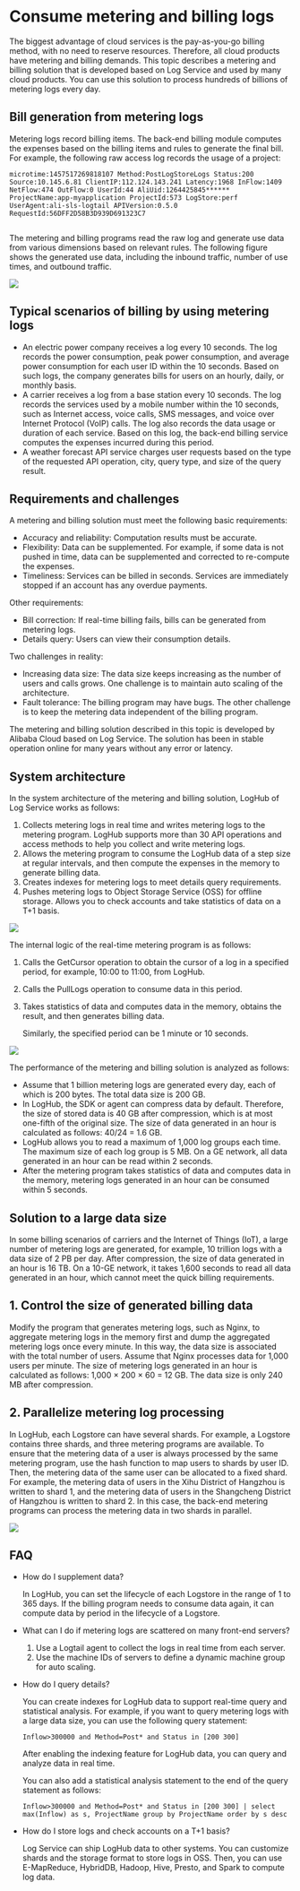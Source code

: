 # Consume metering and billing logs

The biggest advantage of cloud services is the pay-as-you-go billing method, with no need to reserve resources. Therefore, all cloud products have metering and billing demands. This topic describes a metering and billing solution that is developed based on Log Service and used by many cloud products. You can use this solution to process hundreds of billions of metering logs every day.

## Bill generation from metering logs

Metering logs record billing items. The back-end billing module computes the expenses based on the billing items and rules to generate the final bill. For example, the following raw access log records the usage of a project:

```
microtime:1457517269818107 Method:PostLogStoreLogs Status:200 Source:10.145.6.81 ClientIP:112.124.143.241 Latency:1968 InFlow:1409 NetFlow:474 OutFlow:0 UserId:44 AliUid:1264425845****** ProjectName:app-myapplication ProjectId:573 LogStore:perf UserAgent:ali-sls-logtail APIVersion:0.5.0 RequestId:56DFF2D58B3D939D691323C7
            
```

The metering and billing programs read the raw log and generate use data from various dimensions based on relevant rules. The following figure shows the generated use data, including the inbound traffic, number of use times, and outbound traffic.

![](https://static-aliyun-doc.oss-accelerate.aliyuncs.com/assets/img/1401649651/p32415.png)

## Typical scenarios of billing by using metering logs

-   An electric power company receives a log every 10 seconds. The log records the power consumption, peak power consumption, and average power consumption for each user ID within the 10 seconds. Based on such logs, the company generates bills for users on an hourly, daily, or monthly basis.
-   A carrier receives a log from a base station every 10 seconds. The log records the services used by a mobile number within the 10 seconds, such as Internet access, voice calls, SMS messages, and voice over Internet Protocol \(VoIP\) calls. The log also records the data usage or duration of each service. Based on this log, the back-end billing service computes the expenses incurred during this period.
-   A weather forecast API service charges user requests based on the type of the requested API operation, city, query type, and size of the query result.

## Requirements and challenges

A metering and billing solution must meet the following basic requirements:

-   Accuracy and reliability: Computation results must be accurate.
-   Flexibility: Data can be supplemented. For example, if some data is not pushed in time, data can be supplemented and corrected to re-compute the expenses.
-   Timeliness: Services can be billed in seconds. Services are immediately stopped if an account has any overdue payments.

Other requirements:

-   Bill correction: If real-time billing fails, bills can be generated from metering logs.
-   Details query: Users can view their consumption details.

Two challenges in reality:

-   Increasing data size: The data size keeps increasing as the number of users and calls grows. One challenge is to maintain auto scaling of the architecture.
-   Fault tolerance: The billing program may have bugs. The other challenge is to keep the metering data independent of the billing program.

The metering and billing solution described in this topic is developed by Alibaba Cloud based on Log Service. The solution has been in stable operation online for many years without any error or latency.

## System architecture

In the system architecture of the metering and billing solution, LogHub of Log Service works as follows:

1.  Collects metering logs in real time and writes metering logs to the metering program. LogHub supports more than 30 API operations and access methods to help you collect and write metering logs.
2.  Allows the metering program to consume the LogHub data of a step size at regular intervals, and then compute the expenses in the memory to generate billing data.
3.  Creates indexes for metering logs to meet details query requirements.
4.  Pushes metering logs to Object Storage Service \(OSS\) for offline storage. Allows you to check accounts and take statistics of data on a T+1 basis.

![](https://static-aliyun-doc.oss-accelerate.aliyuncs.com/assets/img/1401649651/p32417.png)

The internal logic of the real-time metering program is as follows:

1.  Calls the GetCursor operation to obtain the cursor of a log in a specified period, for example, 10:00 to 11:00, from LogHub.
2.  Calls the PullLogs operation to consume data in this period.
3.  Takes statistics of data and computes data in the memory, obtains the result, and then generates billing data.

    Similarly, the specified period can be 1 minute or 10 seconds.


![](https://static-aliyun-doc.oss-accelerate.aliyuncs.com/assets/img/1401649651/p32418.png)

The performance of the metering and billing solution is analyzed as follows:

-   Assume that 1 billion metering logs are generated every day, each of which is 200 bytes. The total data size is 200 GB.
-   In LogHub, the SDK or agent can compress data by default. Therefore, the size of stored data is 40 GB after compression, which is at most one-fifth of the original size. The size of data generated in an hour is calculated as follows: 40/24 = 1.6 GB.
-   LogHub allows you to read a maximum of 1,000 log groups each time. The maximum size of each log group is 5 MB. On a GE network, all data generated in an hour can be read within 2 seconds.
-   After the metering program takes statistics of data and computes data in the memory, metering logs generated in an hour can be consumed within 5 seconds.

## Solution to a large data size

In some billing scenarios of carriers and the Internet of Things \(IoT\), a large number of metering logs are generated, for example, 10 trillion logs with a data size of 2 PB per day. After compression, the size of data generated in an hour is 16 TB. On a 10-GE network, it takes 1,600 seconds to read all data generated in an hour, which cannot meet the quick billing requirements.

## 1. Control the size of generated billing data

Modify the program that generates metering logs, such as Nginx, to aggregate metering logs in the memory first and dump the aggregated metering logs once every minute. In this way, the data size is associated with the total number of users. Assume that Nginx processes data for 1,000 users per minute. The size of metering logs generated in an hour is calculated as follows: 1,000 × 200 × 60 = 12 GB. The data size is only 240 MB after compression.

## 2. Parallelize metering log processing

In LogHub, each Logstore can have several shards. For example, a Logstore contains three shards, and three metering programs are available. To ensure that the metering data of a user is always processed by the same metering program, use the hash function to map users to shards by user ID. Then, the metering data of the same user can be allocated to a fixed shard. For example, the metering data of users in the Xihu District of Hangzhou is written to shard 1, and the metering data of users in the Shangcheng District of Hangzhou is written to shard 2. In this case, the back-end metering programs can process the metering data in two shards in parallel.

![](https://static-aliyun-doc.oss-accelerate.aliyuncs.com/assets/img/1401649651/p32419.png)

## FAQ

-   How do I supplement data?

    In LogHub, you can set the lifecycle of each Logstore in the range of 1 to 365 days. If the billing program needs to consume data again, it can compute data by period in the lifecycle of a Logstore.

-   What can I do if metering logs are scattered on many front-end servers?
    1.  Use a Logtail agent to collect the logs in real time from each server.
    2.  Use the machine IDs of servers to define a dynamic machine group for auto scaling.
-   How do I query details?

    You can create indexes for LogHub data to support real-time query and statistical analysis. For example, if you want to query metering logs with a large data size, you can use the following query statement:

    ```
    Inflow>300000 and Method=Post* and Status in [200 300]
    ```

    After enabling the indexing feature for LogHub data, you can query and analyze data in real time.

    You can also add a statistical analysis statement to the end of the query statement as follows:

    ```
    Inflow>300000 and Method=Post* and Status in [200 300] | select max(Inflow) as s, ProjectName group by ProjectName order by s desc            
    ```

-   How do I store logs and check accounts on a T+1 basis?

    Log Service can ship LogHub data to other systems. You can customize shards and the storage format to store logs in OSS. Then, you can use E-MapReduce, HybridDB, Hadoop, Hive, Presto, and Spark to compute log data.


